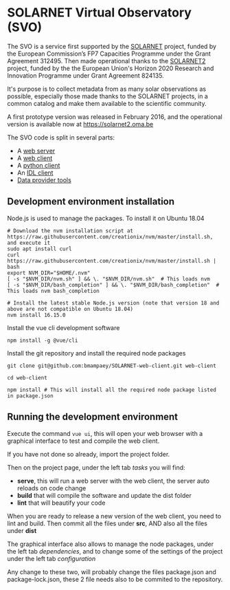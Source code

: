 SOLARNET Virtual Observatory (SVO)
==================================
The SVO is a service first supported by the [SOLARNET](http://solarnet-east.eu/) project, funded by the European Commission’s FP7 Capacities Programme under the Grant Agreement 312495. Then made operational thanks to the [SOLARNET2](https://solarnet-project.eu) project, funded by the the European Union's Horizon 2020 Research and Innovation Programme under Grant Agreement 824135.

It's purpose is to collect metadata from as many solar observations as possible, especially those made thanks to the SOLARNET projects, in a common catalog and make them available to the scientific community.

A first prototype version was released in February 2016, and the operational version is available now at https://solarnet2.oma.be

The SVO code is split in several parts:
- A [web server](https://github.com/bmampaey/SOLARNET-server)
- A [web client](https://github.com/bmampaey/SOLARNET-web-client)
- A [python client](https://github.com/bmampaey/SOLARNET-python-client)
- An [IDL client](https://github.com/bmampaey/SOLARNET-IDL-client)
- [Data provider tools](https://github.com/bmampaey/SOLARNET-provider-tools)

Development environment installation
------------------------------------

Node.js is used to manage the packages. To install it on Ubuntu 18.04
```
# Download the nvm installation script at https://raw.githubusercontent.com/creationix/nvm/master/install.sh, and execute it
sudo apt install curl
curl https://raw.githubusercontent.com/creationix/nvm/master/install.sh | bash
export NVM_DIR="$HOME/.nvm"
[ -s "$NVM_DIR/nvm.sh" ] && \. "$NVM_DIR/nvm.sh"  # This loads nvm
[ -s "$NVM_DIR/bash_completion" ] && \. "$NVM_DIR/bash_completion"  # This loads nvm bash_completion

# Install the latest stable Node.js version (note that version 18 and above are not compatible on Ubuntu 18.04)
nvm install 16.15.0
```

Install the vue cli development software
```
npm install -g @vue/cli
```

Install the git repository and install the required node packages
```
git clone git@github.com:bmampaey/SOLARNET-web-client.git web-client

cd web-client

npm install # This will install all the required node package listed in package.json
```

Running the development environment
-----------------------------------

Execute the command `vue ui`, this will open your web browser with a graphical interface to test and compile the web client.

If you have not done so already, import the project folder.

Then on the project page, under the left tab *tasks* you will find:
 - **serve**, this will run a web server with the web client, the server auto reloads on code change
 - **build** that will compile the software and update the dist folder
 - **lint** that will beautify your code

When you are ready to release a new version of the web client, you need to lint and build. Then commit all the files under **src**, AND also all the files under **dist**

The graphical interface also allows to manage the node packages, under the left tab *dependencies*, and to change some of the settings of the project under the left tab *configuration*

Any change to these two, will probably change the files package.json and package-lock.json, these 2 file needs also to be commited to the repository.
